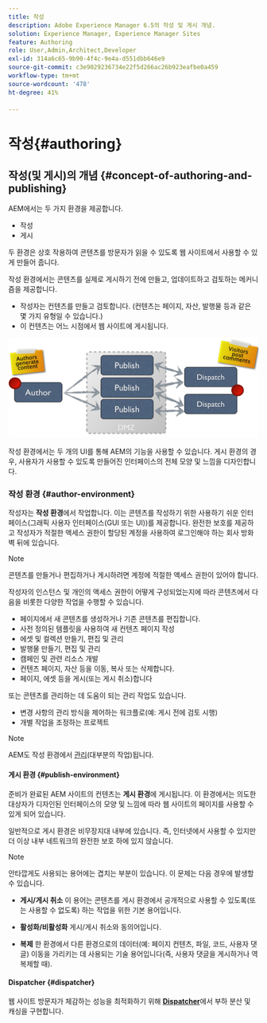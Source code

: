 ```yaml
---
title: 작성
description: Adobe Experience Manager 6.5의 작성 및 게시 개념.
solution: Experience Manager, Experience Manager Sites
feature: Authoring
role: User,Admin,Architect,Developer
exl-id: 314a6c65-9b90-4f4c-9e4a-d551dbb646e9
source-git-commit: c3e9029236734e22f5d266ac26b923eafbe0a459
workflow-type: tm+mt
source-wordcount: '478'
ht-degree: 41%

---
```


# 작성{#authoring}

## 작성(및 게시)의 개념 {#concept-of-authoring-and-publishing}

AEM에서는 두 가지 환경을 제공합니다.

* 작성
* 게시

두 환경은 상호 작용하여 콘텐츠를 방문자가 읽을 수 있도록 웹 사이트에서 사용할 수 있게 만들어 줍니다.

작성 환경에서는 콘텐츠를 실제로 게시하기 전에 만들고, 업데이트하고 검토하는 메커니즘을 제공합니다.

* 작성자는 컨텐츠를 만들고 검토합니다. (컨텐츠는 페이지, 자산, 발행물 등과 같은 몇 가지 유형일 수 있습니다.)
* 이 컨텐츠는 어느 시점에서 웹 사이트에 게시됩니다.

![환경 개요](assets/chlimage_1-132.png)

작성 환경에서는 두 개의 UI를 통해 AEM의 기능을 사용할 수 있습니다. 게시 환경의 경우, 사용자가 사용할 수 있도록 만들어진 인터페이스의 전체 모양 및 느낌을 디자인합니다.

### 작성 환경 {#author-environment}

작성자는 **작성 환경**&#x200B;에서 작업합니다. 이는 콘텐츠를 작성하기 위한 사용하기 쉬운 인터페이스(그래픽 사용자 인터페이스(GUI 또는 UI))를 제공합니다. 완전한 보호를 제공하고 작성자가 적절한 액세스 권한이 할당된 계정을 사용하여 로그인해야 하는 회사 방화벽 뒤에 있습니다.

>[!NOTE]
>
>콘텐츠를 만들거나 편집하거나 게시하려면 계정에 적절한 액세스 권한이 있어야 합니다.

작성자의 인스턴스 및 개인의 액세스 권한이 어떻게 구성되었는지에 따라 콘텐츠에서 다음을 비롯한 다양한 작업을 수행할 수 있습니다.

* 페이지에서 새 콘텐츠를 생성하거나 기존 콘텐츠를 편집합니다.
* 사전 정의된 템플릿을 사용하여 새 컨텐츠 페이지 작성
* 에셋 및 컬렉션 만들기, 편집 및 관리
* 발행물 만들기, 편집 및 관리
* 캠페인 및 관련 리소스 개발
* 컨텐츠 페이지, 자산 등을 이동, 복사 또는 삭제합니다.
* 페이지, 에셋 등을 게시(또는 게시 취소)합니다

또는 콘텐츠를 관리하는 데 도움이 되는 관리 작업도 있습니다.

* 변경 사항의 관리 방식을 제어하는 워크플로(예: 게시 전에 검토 시행)
* 개별 작업을 조정하는 프로젝트

>[!NOTE]
>
>AEM도 작성 환경에서 [관리](/help/sites-administering/home.md)(대부분의 작업)됩니다.

#### 게시 환경 {#publish-environment}

준비가 완료된 AEM 사이트의 컨텐츠는 **게시 환경**&#x200B;에 게시됩니다. 이 환경에서는 의도한 대상자가 디자인된 인터페이스의 모양 및 느낌에 따라 웹 사이트의 페이지를 사용할 수 있게 되어 있습니다.

일반적으로 게시 환경은 비무장지대 내부에 있습니다. 즉, 인터넷에서 사용할 수 있지만 더 이상 내부 네트워크의 완전한 보호 하에 있지 않습니다.

>[!NOTE]
>
>안타깝게도 사용되는 용어에는 겹치는 부분이 있습니다. 이 문제는 다음 경우에 발생할 수 있습니다.
>
>* **게시/게시 취소**
>  이 용어는 콘텐츠를 게시 환경에서 공개적으로 사용할 수 있도록(또는 사용할 수 없도록) 하는 작업을 위한 기본 용어입니다.
>
>* **활성화/비활성화**
>  게시/게시 취소와 동의어입니다.
>
>* **복제**
>  한 환경에서 다른 환경으로의 데이터(예: 페이지 컨텐츠, 파일, 코드, 사용자 댓글) 이동을 가리키는 데 사용되는 기술 용어입니다(즉, 사용자 댓글을 게시하거나 역복제할 때).
>

#### Dispatcher {#dispatcher}

웹 사이트 방문자가 체감하는 성능을 최적화하기 위해 **[Dispatcher](https://experienceleague.adobe.com/docs/experience-manager-dispatcher/using/dispatcher.html?lang=ko-KR)**&#x200B;에서 부하 분산 및 캐싱을 구현합니다.
